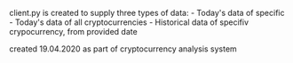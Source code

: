 client.py is created to supply three types of data:
    - Today's data of specific 
    - Today's data of all cryptocurrencies
    - Historical data of specifiv crypocurrency, from provided date
    
created 19.04.2020 as part of cryptocurrency analysis system